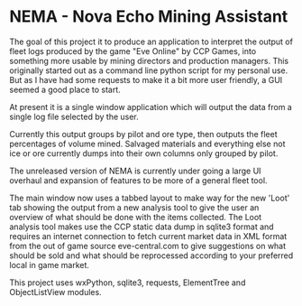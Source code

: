 NEMA - Nova Echo Mining Assistant
=====

The goal of this project it to produce an application to interpret the output of fleet logs produced by the game "Eve Online" by CCP Games, into something more usable by mining directors and production managers.
This originally started out as a command line python script for my personal use. But as I have had some requests to make it a bit more user friendly, a GUI seemed a good place to start.

At present it is a single window application which will output the data from a single log file selected by the user.

Currently this output groups by pilot and ore type, then outputs the fleet percentages of volume mined.
Salvaged materials and everything else not ice or ore currently dumps into their own columns only grouped by pilot.

The unreleased version of NEMA is currently under going a large UI overhaul and expansion of features to be more of a general fleet tool.

The main window now uses a tabbed layout to make way for the new 'Loot' tab showing the output from a new analysis tool to give the user an overview of what should be done with the items collected.
The Loot analysis tool makes use the CCP static data dump in sqlite3 format and requires an internet connection to fetch current market data in XML format from the out of game source eve-central.com to give suggestions on what should be sold and what should be reprocessed according to your preferred local in game market.

This project uses wxPython, sqlite3, requests, ElementTree and ObjectListView modules.